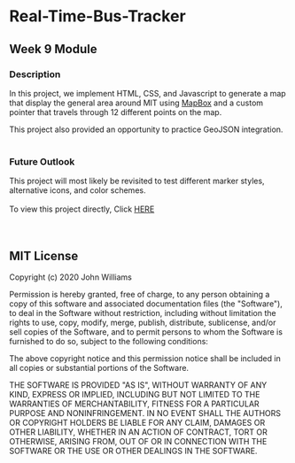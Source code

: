 # Real-Time-Bus-Tracker
## Week 9 Module

### Description
In this project, we implement HTML, CSS, and Javascript to generate a map that display the general area around MIT using 
<a href="https://www.mapbox.com/">MapBox</a> and a custom pointer that travels through 12 different points on the map.

This project also provided an opportunity to practice GeoJSON integration.
<br>
<br>
### Future Outlook
This project will most likely be revisited to test different marker styles, alternative icons, and color schemes.
<br>
<br>
To view this project directly, Click <a href="https://jibang92.github.io/Profile/realTimeBusTracker/mapAnimation.html">HERE</a>
<br>
<br>
<br>

## MIT License

Copyright (c) 2020 John Williams

Permission is hereby granted, free of charge, to any person obtaining a copy
of this software and associated documentation files (the "Software"), to deal
in the Software without restriction, including without limitation the rights
to use, copy, modify, merge, publish, distribute, sublicense, and/or sell
copies of the Software, and to permit persons to whom the Software is
furnished to do so, subject to the following conditions:

The above copyright notice and this permission notice shall be included in all
copies or substantial portions of the Software.

THE SOFTWARE IS PROVIDED "AS IS", WITHOUT WARRANTY OF ANY KIND, EXPRESS OR
IMPLIED, INCLUDING BUT NOT LIMITED TO THE WARRANTIES OF MERCHANTABILITY,
FITNESS FOR A PARTICULAR PURPOSE AND NONINFRINGEMENT. IN NO EVENT SHALL THE
AUTHORS OR COPYRIGHT HOLDERS BE LIABLE FOR ANY CLAIM, DAMAGES OR OTHER
LIABILITY, WHETHER IN AN ACTION OF CONTRACT, TORT OR OTHERWISE, ARISING FROM,
OUT OF OR IN CONNECTION WITH THE SOFTWARE OR THE USE OR OTHER DEALINGS IN THE
SOFTWARE.

